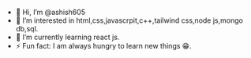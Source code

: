 - 👋 Hi, I’m @ashish605
- 👀 I’m interested in html,css,javascrpit,c++,tailwind css,node js,mongo db,sql.
- 🌱 I’m currently learning react js.
- ⚡ Fun fact: I am always hungry to learn new things 😁.

